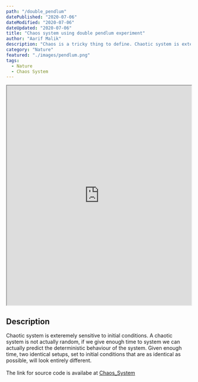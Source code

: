 ```yaml
---
path: "/double_pendlum"
datePublished: "2020-07-06"
dateModified: "2020-07-06"
dateUpdated: "2020-07-06"
title: "Chaos system using double pendlum experiment"
author: "Aarif Malik"
description: "Chaos is a tricky thing to define. Chaotic system is exteremely sensitive to initial conditions. chaotic systems are distinguished by sensitive dependence on initial conditions."
category: "Nature"
featured: "./images/pendlum.png"
tags:
  - Nature
  - Chaos System
---
```


<iframe width="100%" height="600" src="https://aarif1430.github.io/Chaos-System/index.html"></iframe>

## Description

Chaotic system is exteremely sensitive to initial conditions. A chaotic system is not actually random, if we give enough time to system we can actually predict the deterministic behaviour of the system. Given enough time, two identical setups, set to initial conditions that are as identical as possible, will look entirely different.<br></br>
The link for source code is availabe at [Chaos_System](https://github.com/Aarif1430/Chaos-System)
